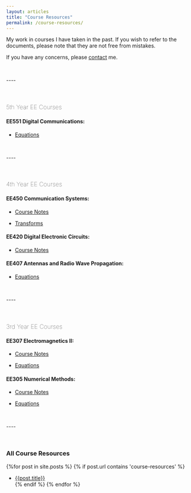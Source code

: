```yaml
---
layout: articles
title: "Course Resources"
permalink: /course-resources/
---
```



My work in courses I have taken in the past. If you wish to refer to the documents, please note that they are not free from mistakes. 

If you have any concerns, please [contact](https://mohammadsanadaltaher.github.io/dev_site2/contact/) me.

<p>&nbsp;</p>
----
<p>&nbsp;</p>

<h3 style="font-weight: lighter;">5th Year EE Courses</h3>

#### EE551 Digital Communications:
* [Equations](https://mohammadsanadaltaher.github.io/dev_site2/course-resources/EE551-equations)

<p>&nbsp;</p>
----
<p>&nbsp;</p>

<h3 style="font-weight: lighter;">4th Year EE Courses</h3>

#### EE450 Communication Systems:
* [Course Notes](https://mohammadsanadaltaher.github.io/dev_site2/course-resources/communication-systems-notes)
  
* [Transforms](https://mohammadsanadaltaher.github.io/dev_site2/course-resources/Comm-Systems-Transforms)

#### EE420 Digital Electronic Circuits:
* [Course Notes](https://mohammadsanadaltaher.github.io/dev_site2/course-resources/digital-electronics)

#### EE407 Antennas and Radio Wave Propagation:
* [Equations](https://mohammadsanadaltaher.github.io/dev_site2/course-resources/EE407-equations)


<p>&nbsp;</p>
----
<p>&nbsp;</p>

<h3 style="font-weight: lighter;">3rd Year EE Courses</h3>


#### EE307 Electromagnetics II:
* [Course Notes](https://mohammadsanadaltaher.github.io/dev_site2/course-resources/electromagnetics2)

* [Equations](https://mohammadsanadaltaher.github.io/dev_site2/course-resources/EM2-equations)


#### EE305 Numerical Methods:
* [Course Notes](https://mohammadsanadaltaher.github.io/dev_site2/course-resources/Numerical-Methods-Notes)

* [Equations](https://mohammadsanadaltaher.github.io/dev_site2/course-resources/numericalmethodsequations)

<p>&nbsp;</p>
----
<p>&nbsp;</p>

### All Course Resources
{%for post in site.posts %}
{% if post.url contains 'course-resources' %}

* <a href="/dev_site2{{post.url}}">{{post.title}}</a><br>
{% endif %}
{% endfor %}


  